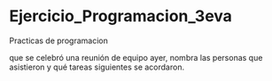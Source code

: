 # Ejercicio_Programacion_3eva
Practicas de programacion

que se celebró una reunión de equipo ayer, nombra las personas que asistieron y qué tareas
siguientes se acordaron.
